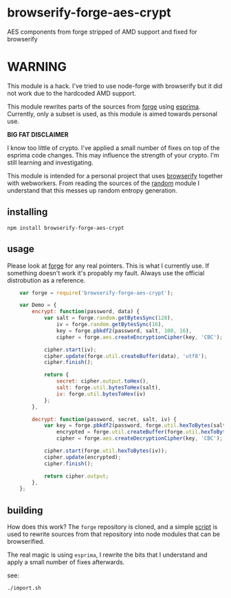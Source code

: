 browserify-forge-aes-crypt
==========================

AES components from forge stripped of AMD support and fixed for browserify

# WARNING

This module is a hack. I've tried to use node-forge with browserify but it did not work due
to the hardcoded AMD support.

This module rewrites parts of the sources from [forge](https://github.com/digitalbazaar/forge)
using [esprima](http://esprima.org/). Currently, only a subset is used, as this module is
aimed towards personal use.

**BIG FAT DISCLAIMER**

I know too little of crypto. I've applied a small number of fixes on top of the esprima code
changes. This may influence the strength of your crypto. I'm still learning and investigating.

This module is intended for a personal project that uses [browserify](http://browserify.org/) together with webworkers.
From reading the sources of the [random](./lib/random.js) module I understand that this messes
up random entropy generation.

## installing

    npm install browserify-forge-aes-crypt

## usage

Please look at [forge](https://github.com/digitalbazaar/forge) for any real pointers. This is
what I currently use. If something doesn't work it's propably my fault. Always use the official
distrobution as a reference.

```javascript
    var forge = require('browserify-forge-aes-crypt');

    var Demo = {
        encrypt: function(password, data) {
            var salt = forge.random.getBytesSync(128),
                iv = forge.random.getBytesSync(16),
                key = forge.pbkdf2(password, salt, 100, 16),
                cipher = forge.aes.createEncryptionCipher(key, 'CBC');

            cipher.start(iv);
            cipher.update(forge.util.createBuffer(data), 'utf8');
            cipher.finish();

            return {
                secret: cipher.output.toHex(),
                salt: forge.util.bytesToHex(salt),
                iv: forge.util.bytesToHex(iv)
            };
        },

        decrypt: function(password, secret, salt, iv) {
            var key = forge.pbkdf2(password, forge.util.hexToBytes(salt), 100, 16),
                encrypted = forge.util.createBuffer(forge.util.hexToBytes(secret)),
                cipher = forge.aes.createDecryptionCipher(key, 'CBC');

            cipher.start(forge.util.hexToBytes(iv));
            cipher.update(encrypted);
            cipher.finish();

            return cipher.output;
        },
    };
```

## building

How does this work? The `forge` repository is cloned, and a simple [script](./lib/import.js) is
used to rewrite sources from that repository into node modules that can be browserified.

The real magic is using `esprima`, I rewrite the bits that I understand and apply a small number
of fixes afterwards.

see:

    ./import.sh
